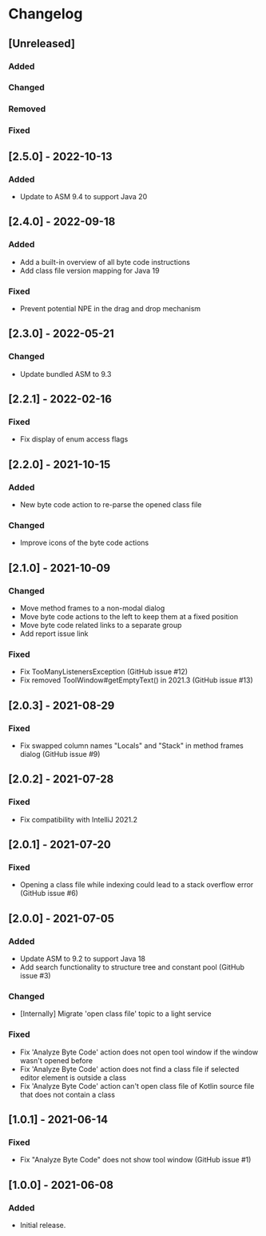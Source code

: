 # Changelog

## [Unreleased]
### Added

### Changed

### Removed

### Fixed

## [2.5.0] - 2022-10-13
### Added
- Update to ASM 9.4 to support Java 20

## [2.4.0] - 2022-09-18
### Added
- Add a built-in overview of all byte code instructions
- Add class file version mapping for Java 19

### Fixed
- Prevent potential NPE in the drag and drop mechanism

## [2.3.0] - 2022-05-21
### Changed
- Update bundled ASM to 9.3

## [2.2.1] - 2022-02-16
### Fixed
- Fix display of enum access flags

## [2.2.0] - 2021-10-15
### Added
- New byte code action to re-parse the opened class file

### Changed
- Improve icons of the byte code actions

## [2.1.0] - 2021-10-09
### Changed
- Move method frames to a non-modal dialog
- Move byte code actions to the left to keep them at a fixed position
- Move byte code related links to a separate group
- Add report issue link

### Fixed
- Fix TooManyListenersException (GitHub issue #12)
- Fix removed ToolWindow#getEmptyText() in 2021.3 (GitHub issue #13)

## [2.0.3] - 2021-08-29
### Fixed
- Fix swapped column names "Locals" and "Stack" in method frames dialog (GitHub issue #9)

## [2.0.2] - 2021-07-28
### Fixed
- Fix compatibility with IntelliJ 2021.2

## [2.0.1] - 2021-07-20
### Fixed
- Opening a class file while indexing could lead to a stack overflow error (GitHub issue #6)

## [2.0.0] - 2021-07-05
### Added
- Update ASM to 9.2 to support Java 18
- Add search functionality to structure tree and constant pool (GitHub issue #3)

### Changed
- [Internally] Migrate 'open class file' topic to a light service

### Fixed
- Fix 'Analyze Byte Code' action does not open tool window if the window wasn't opened before
- Fix 'Analyze Byte Code' action does not find a class file if selected editor element is outside a class
- Fix 'Analyze Byte Code' action can't open class file of Kotlin source file that does not contain a class

## [1.0.1] - 2021-06-14
### Fixed
- Fix "Analyze Byte Code" does not show tool window (GitHub issue #1)

## [1.0.0] - 2021-06-08
### Added
- Initial release.